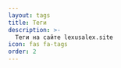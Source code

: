 ```yaml
---
layout: tags
title: Теги
description: >-
  Теги на сайте lexusalex.site
icon: fas fa-tags
order: 2
---
```

